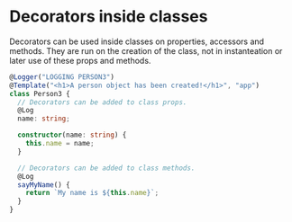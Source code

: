 # Decorators inside classes

Decorators can be used inside classes on properties, accessors and methods. They are run on the creation of the class, not in instanteation or later use of these props and methods.

```ts
@Logger("LOGGING PERSON3")
@Template("<h1>A person object has been created!</h1>", "app")
class Person3 {
  // Decorators can be added to class props.
  @Log
  name: string;

  constructor(name: string) {
    this.name = name;
  }

  // Decorators can be added to class methods.
  @Log
  sayMyName() {
    return `My name is ${this.name}`;
  }
}
```
